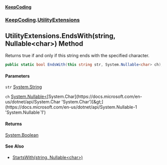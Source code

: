 #### [KeepCoding](index.md 'index')
### [KeepCoding](KeepCoding.md 'KeepCoding').[UtilityExtensions](UtilityExtensions.md 'KeepCoding.UtilityExtensions')
## UtilityExtensions.EndsWith(string, Nullable&lt;char&gt;) Method
Returns true if and only if this string ends with the specified character.
```csharp
public static bool EndsWith(this string str, System.Nullable<char> ch);
```
#### Parameters
<a name='KeepCoding.UtilityExtensions.EndsWith(string.System.Nullable.char.).str'></a>
`str` [System.String](https://docs.microsoft.com/en-us/dotnet/api/System.String 'System.String')  
  
<a name='KeepCoding.UtilityExtensions.EndsWith(string.System.Nullable.char.).ch'></a>
`ch` [System.Nullable&lt;](https://docs.microsoft.com/en-us/dotnet/api/System.Nullable-1 'System.Nullable`1')[System.Char](https://docs.microsoft.com/en-us/dotnet/api/System.Char 'System.Char')[&gt;](https://docs.microsoft.com/en-us/dotnet/api/System.Nullable-1 'System.Nullable`1')  
  
#### Returns
[System.Boolean](https://docs.microsoft.com/en-us/dotnet/api/System.Boolean 'System.Boolean')  
#### See Also
- [StartsWith(string, Nullable&lt;char&gt;)](UtilityExtensions.StartsWith.7JF0d6dtRYlQ4v1y46AOYA.md 'KeepCoding.UtilityExtensions.StartsWith(string, System.Nullable&lt;char&gt;)')
